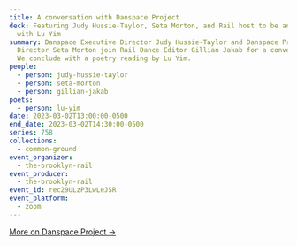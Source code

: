 ```yaml
---
title: A conversation with Danspace Project
deck: Featuring Judy Hussie-Taylor, Seta Morton, and Rail host to be announced,
  with Lu Yim
summary: Danspace Executive Director Judy Hussie-Taylor and Danspace Program
  Director Seta Morton join Rail Dance Editor Gillian Jakab for a conversation.
  We conclude with a poetry reading by Lu Yim.
people:
  - person: judy-hussie-taylor
  - person: seta-morton
  - person: gillian-jakab
poets:
  - person: lu-yim
date: 2023-03-02T13:00:00-0500
end_date: 2023-03-02T14:30:00-0500
series: 758
collections:
  - common-ground
event_organizer:
  - the-brooklyn-rail
event_producer:
  - the-brooklyn-rail
event_id: rec29ULzP3LwLeJSR
event_platform:
  - zoom
---
```

[M﻿ore on Danspace Project →](https://danspaceproject.org/)